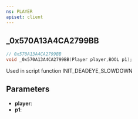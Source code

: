 ```yaml
---
ns: PLAYER
apiset: client
---
```

## _0x570A13A4CA2799BB

```c
// 0x570A13A4CA2799BB
void _0x570A13A4CA2799BB(Player player,BOOL p1);
```

Used in script function INIT_DEADEYE_SLOWDOWN

## Parameters
* **player**:
* **p1**: